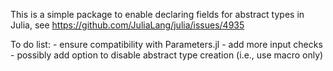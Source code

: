 This is a simple package to enable declaring fields for abstract types in Julia, see https://github.com/JuliaLang/julia/issues/4935

To do list:
    - ensure compatibility with Parameters.jl
    - add more input checks
    - possibly add option to disable abstract type creation (i.e., use macro only)
